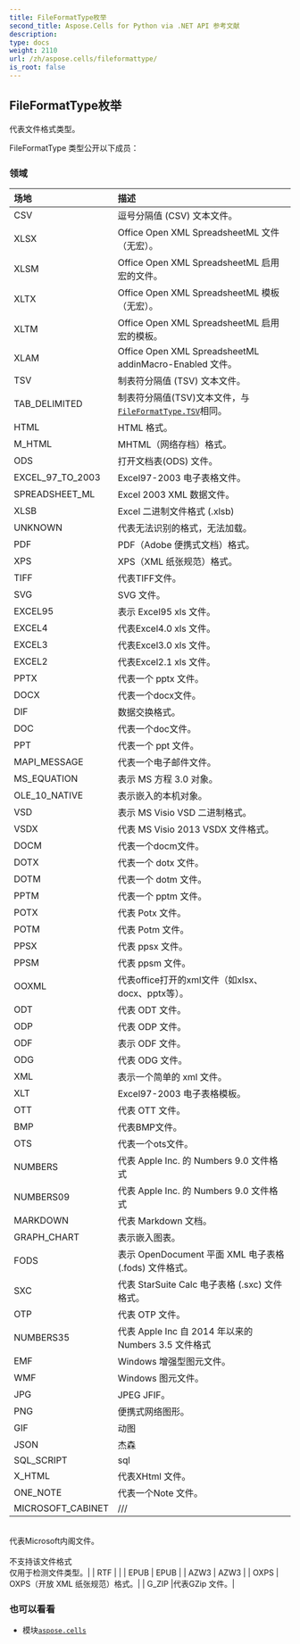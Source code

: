 ```yaml
---
title: FileFormatType枚举
second_title: Aspose.Cells for Python via .NET API 参考文献
description:
type: docs
weight: 2110
url: /zh/aspose.cells/fileformattype/
is_root: false
---
```

## FileFormatType枚举
代表文件格式类型。



FileFormatType 类型公开以下成员：

### 领域
|场地|描述|
| :- | :- |
| CSV |逗号分隔值 (CSV) 文本文件。|
| XLSX | Office Open XML SpreadsheetML 文件（无宏）。|
| XLSM | Office Open XML SpreadsheetML 启用宏的文件。|
| XLTX | Office Open XML SpreadsheetML 模板（无宏）。|
| XLTM | Office Open XML SpreadsheetML 启用宏的模板。|
| XLAM | Office Open XML SpreadsheetML addinMacro-Enabled 文件。|
| TSV |制表符分隔值 (TSV) 文本文件。|
| TAB_DELIMITED |制表符分隔值(TSV)文本文件，与[`FileFormatType.TSV`](/cells/python-net/zh/aspose.cells/fileformattype#TSV)相同。|
| HTML | HTML 格式。|
| M_HTML | MHTML（网络存档）格式。|
| ODS |打开文档表(ODS) 文件。|
| EXCEL_97_TO_2003 | Excel97-2003 电子表格文件。|
| SPREADSHEET_ML | Excel 2003 XML 数据文件。|
| XLSB | Excel 二进制文件格式 (.xlsb)|
| UNKNOWN |代表无法识别的格式，无法加载。|
| PDF | PDF（Adobe 便携式文档）格式。|
| XPS | XPS（XML 纸张规范）格式。|
| TIFF |代表TIFF文件。|
| SVG | SVG 文件。|
| EXCEL95 |表示 Excel95 xls 文件。|
| EXCEL4 |代表Excel4.0 xls 文件。|
| EXCEL3 |代表Excel3.0 xls 文件。|
| EXCEL2 |代表Excel2.1 xls 文件。|
| PPTX |代表一个 pptx 文件。|
| DOCX |代表一个docx文件。|
| DIF |数据交换格式。|
| DOC |代表一个doc文件。|
| PPT |代表一个 ppt 文件。|
| MAPI_MESSAGE |代表一个电子邮件文件。|
| MS_EQUATION |表示 MS 方程 3.0 对象。|
| OLE_10_NATIVE |表示嵌入的本机对象。|
| VSD |表示 MS Visio VSD 二进制格式。|
| VSDX |代表 MS Visio 2013 VSDX 文件格式。|
| DOCM |代表一个docm文件。|
| DOTX |代表一个 dotx 文件。|
| DOTM |代表一个 dotm 文件。|
| PPTM |代表一个 pptm 文件。|
| POTX |代表 Potx 文件。|
| POTM |代表 Potm 文件。|
| PPSX |代表 ppsx 文件。|
| PPSM |代表 ppsm 文件。|
| OOXML |代表office打开的xml文件（如xlsx、docx、pptx等）。|
| ODT |代表 ODT 文件。|
| ODP |代表 ODP 文件。|
| ODF |表示 ODF 文件。|
| ODG |代表 ODG 文件。|
| XML |表示一个简单的 xml 文件。|
| XLT | Excel97-2003 电子表格模板。|
| OTT |代表 OTT 文件。|
| BMP |代表BMP文件。|
| OTS |代表一个ots文件。|
| NUMBERS |代表 Apple Inc. 的 Numbers 9.0 文件格式|
| NUMBERS09 |代表 Apple Inc. 的 Numbers 9.0 文件格式|
| MARKDOWN |代表 Markdown 文档。|
| GRAPH_CHART |表示嵌入图表。|
| FODS |表示 OpenDocument 平面 XML 电子表格 (.fods) 文件格式。|
| SXC |代表 StarSuite Calc 电子表格 (.sxc) 文件格式。|
| OTP |代表 OTP 文件。|
| NUMBERS35 |代表 Apple Inc 自 2014 年以来的 Numbers 3.5 文件格式|
| EMF |Windows 增强型图元文件。|
| WMF | Windows 图元文件。|
| JPG | JPEG JFIF。|
| PNG |便携式网络图形。|
| GIF |动图|
| JSON |杰森|
| SQL_SCRIPT |sql|
| X_HTML |代表XHtml 文件。|
| ONE_NOTE |代表一个Note 文件。|
| MICROSOFT_CABINET | /// <br/>代表Microsoft内阁文件。<br/><br/>不支持该文件格式<br/>仅用于检测文件类型。|
| RTF |  |
| EPUB | EPUB |
| AZW3 | AZW3 |
| OXPS | OXPS（开放 XML 纸张规范）格式。|
| G_ZIP |代表GZip 文件。|



### 也可以看看
* 模块[`aspose.cells`](..)
